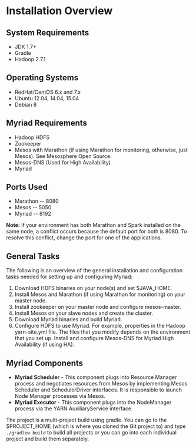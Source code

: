 # Installation Overview #

## System Requirements ##

* JDK 1.7+
* Gradle
* Hadoop 2.7.1

## Operating Systems ##

* RedHat/CentOS 6.x and 7.x
* Ubuntu 12.04, 14.04, 15.04
* Debian 8

## Myriad Requirements ##

* Hadoop HDFS
* Zookeeper
* Mesos with Marathon (if using Marathon for monitoring, otherwise, just Mesos). See Mesosphere Open Source.
* Mesos-DNS (Used for High Availability)
* Myriad


## Ports Used ##

* Marathon -- 8080
* Mesos -- 5050
* Myriad -- 8192 

**Note:** If your environment has both Marathon and Spark installed on the same node, a conflict occurs because the default port for both is 8080. To resolve this conflict, change the port for one of the applications.
 
## General Tasks ##

The following is an overview of the general installation and configuration tasks needed for setting up and configuring Myriad:

1. Download HDFS binaries on your node(s) and set $JAVA_HOME.
2. Install Mesos and Marathon (if using Marathon for monitoring) on your master node.
3. Install zookeeper on your master node and configure mesos-master.
4. Install Mesos on your slave nodes and create the cluster.
5. Download Myriad binaries and build Myriad.
6. Configure HDFS to use Myriad. For example, properties in the Hadoop yarn-site.yml file. The files that you modify depends on the environment that you set up.
Install and configure Mesos-DNS for Myriad High Availability (if using HA).


## Myriad Components ##

* **Myriad Scheduler** - This component plugs into Resource Manager process and negotiates resources from Mesos by implementing Mesos Scheduler and SchedulerDriver interfaces. It is responsible to launch Node Manager processes via Mesos.
* **Myriad Executor** - This component plugs into the NodeManager process via the YARN AuxiliaryService interface.

The project is a multi-project build using gradle. You can go to the $PROJECT_HOME (which is where you cloned the Git project to) and type `./gradlew build` to build all projects or you can go into each individual project and build them separately.

